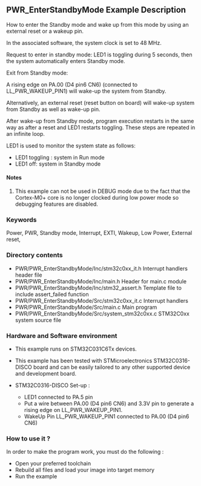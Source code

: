 ﻿## <b>PWR_EnterStandbyMode Example Description</b>

How to enter the Standby mode and wake up from this mode by using an external
reset or a wakeup pin.

In the associated software, the system clock is set to 48 MHz.

Request to enter in standby mode:
LED1 is toggling during 5 seconds, then the system automatically
enters Standby mode.

Exit from Standby mode:

A rising edge on PA.00 (D4 pin6 CN6) (connected to LL_PWR_WAKEUP_PIN1) will
wake-up the system from Standby.

Alternatively, an external reset (reset button on board) will wake-up system from Standby
as well as wake-up pin.

After wake-up from Standby mode, program execution restarts in the same way as
after a reset and LED1 restarts toggling.
These steps are repeated in an infinite loop.

LED1 is used to monitor the system state as follows:

 - LED1 toggling : system in Run mode
 - LED1 off: system in Standby mode


#### <b>Notes</b>

 1. This example can not be used in DEBUG mode due to the fact
    that the Cortex-M0+ core is no longer clocked during low power mode
    so debugging features are disabled.


### <b>Keywords</b>

Power, PWR, Standby mode, Interrupt, EXTI, Wakeup, Low Power, External reset,

### <b>Directory contents</b>

  - PWR/PWR_EnterStandbyMode/Inc/stm32c0xx_it.h          Interrupt handlers header file
  - PWR/PWR_EnterStandbyMode/Inc/main.h                  Header for main.c module
  - PWR/PWR_EnterStandbyMode/Inc/stm32_assert.h          Template file to include assert_failed function
  - PWR/PWR_EnterStandbyMode/Src/stm32c0xx_it.c          Interrupt handlers
  - PWR/PWR_EnterStandbyMode/Src/main.c                  Main program
  - PWR/PWR_EnterStandbyMode/Src/system_stm32c0xx.c      STM32C0xx system source file

### <b>Hardware and Software environment</b>

  - This example runs on STM32C031C6Tx devices.

  - This example has been tested with STMicroelectronics STM32C0316-DISCO
    board and can be easily tailored to any other supported device
    and development board.

  - STM32C0316-DISCO Set-up :
    - LED1 connected to PA.5 pin
    - Put a wire between PA.00 (D4 pin6 CN6) and 3.3V pin
	to generate a rising edge on LL_PWR_WAKEUP_PIN1.
    - WakeUp Pin LL_PWR_WAKEUP_PIN1 connected to PA.00 (D4 pin6 CN6)

### <b>How to use it ?</b>

In order to make the program work, you must do the following :

 - Open your preferred toolchain
 - Rebuild all files and load your image into target memory
 - Run the example
